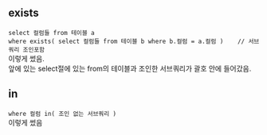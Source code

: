 ## exists
`select 컬럼들 from 테이블 a`  
`where exists( select 컬럼들 from 테이블 b where b.컬럼 = a.컬럼 )    // 서브쿼리 조인포함`  
이렇게 썼음.  
앞에 있는 select절에 있는 from의 테이블과 조인한 서브쿼리가 괄호 안에 들어갔음.

## in
`where 컬럼 in( 조인 없는 서브쿼리 )`  
이렇게 썼음
